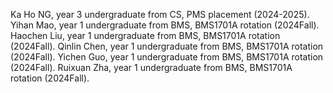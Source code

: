 Ka Ho NG, year 3 undergraduate from CS, PMS placement (2024-2025).
Yihan Mao, year 1 undergraduate from BMS, BMS1701A rotation (2024Fall).
Haochen Liu, year 1 undergraduate from BMS, BMS1701A rotation (2024Fall).
Qinlin Chen, year 1 undergraduate from BMS, BMS1701A rotation (2024Fall).
Yichen Guo, year 1 undergraduate from BMS, BMS1701A rotation (2024Fall).
Ruixuan Zha, year 1 undergraduate from BMS, BMS1701A rotation (2024Fall).